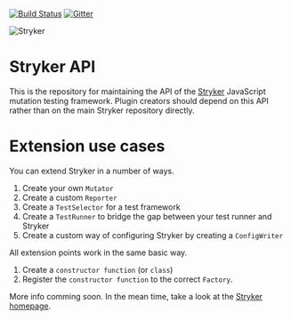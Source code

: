 [![Build Status](https://travis-ci.org/stryker-mutator/stryker.svg?branch=master)](https://travis-ci.org/stryker-mutator/stryker-api)
[![Gitter](https://badges.gitter.im/stryker-mutator/stryker.svg)](https://gitter.im/stryker-mutator/stryker?utm_source=badge&utm_medium=badge&utm_campaign=pr-badge)

![Stryker](https://github.com/stryker-mutator/stryker/raw/master/stryker-80x80.png)

# Stryker API
This is the repository for maintaining the API of the [Stryker](http://stryker-mutator.github.io) JavaScript mutation testing framework.
Plugin creators should depend on this API rather than on the main Stryker repository directly.

# Extension use cases
You can extend Stryker in a number of ways.

1. Create your own `Mutator`
2. Create a custom `Reporter`
3. Create a `TestSelector` for a test framework
4. Create a `TestRunner` to bridge the gap between your test runner and Stryker
5. Create a custom way of configuring Stryker by creating a `ConfigWriter` 

All extension points work in the same basic way. 

1. Create a `constructor function` (or `class`)
2. Register the `constructor function` to the correct `Factory`.

More info comming soon. In the mean time, take a look at the [Stryker homepage](http://stryker-mutator.github.io). 
